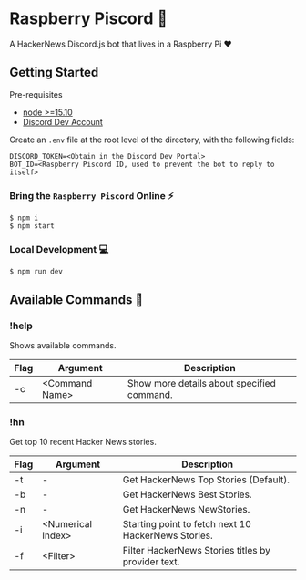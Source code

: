 # Raspberry Piscord 🤖

A HackerNews Discord.js bot that lives in a Raspberry Pi ❤️

## Getting Started

Pre-requisites

- [node >=15.10](https://nodejs.org/en/)
- [Discord Dev Account](https://discord.com/developers/docs/intro)

Create an `.env` file at the root level of the directory, with the following fields:

```
DISCORD_TOKEN=<Obtain in the Discord Dev Portal>
BOT_ID=<Raspberry Piscord ID, used to prevent the bot to reply to itself>
```

### Bring the `Raspberry Piscord` Online ⚡️

```
$ npm i
$ npm start
```

### Local Development 💻

```
$ npm run dev
```

## Available Commands 🚀

### !help

Shows available commands.

| Flag | Argument        | Description                                |
| ---- | --------------- | ------------------------------------------ |
| -c   | \<Command Name> | Show more details about specified command. |

### !hn

Get top 10 recent Hacker News stories.

| Flag | Argument           | Description                                         |
| ---- | ------------------ | --------------------------------------------------- |
| -t   | -                  | Get HackerNews Top Stories (Default).               |
| -b   | -                  | Get HackerNews Best Stories.                        |
| -n   | -                  | Get HackerNews NewStories.                          |
| -i   | \<Numerical Index> | Starting point to fetch next 10 HackerNews Stories. |
| -f   | \<Filter>          | Filter HackerNews Stories titles by provider text.  |
